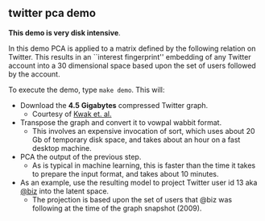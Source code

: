 twitter pca demo
--------------

__This demo is very disk intensive__.

In this demo PCA is applied to a matrix defined by the following relation
on Twitter.  This results in an ``interest fingerprint'' embedding of
any Twitter account into a 30 dimensional space based upon the set of
users followed by the account.

To execute the demo, type `make demo`.  This will:

  * Download the __4.5 Gigabytes__ compressed Twitter graph.
    * Courtesy of [Kwak et. al.](http://an.kaist.ac.kr/traces/WWW2010.html)
  * Transpose the graph and convert it to vowpal wabbit format.
    * This involves an expensive invocation of sort,
      which uses about 20 Gb of temporary disk space,
      and takes about an hour on a fast desktop machine.
  * PCA the output of the previous step.
    * As is typical in machine learning, this is faster
      than the time it takes to prepare the input format,
      and takes about 10 minutes.
  * As an example, use the resulting model to project Twitter user id 13 aka [@biz](https://twitter.com/biz) into the latent space.
    * The projection is based upon the set of users that @biz was following at the time of the graph snapshot (2009).
